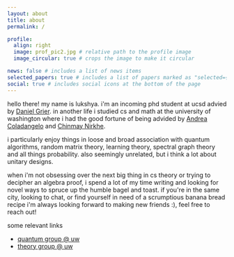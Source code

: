 ```yaml
---
layout: about
title: about
permalink: /

profile:
  align: right
  image: prof_pic2.jpg # relative path to the profile image
  image_circular: true # crops the image to make it circular

news: false # includes a list of news items
selected_papers: true # includes a list of papers marked as "selected={true}"
social: true # includes social icons at the bottom of the page
---
```


hello there! my name is lukshya. i'm an incoming phd student at ucsd advied by [Daniel Grier](https://danielgrier.com/). in another life i studied cs and math at the university of washington where i had the good fortune of being advided by [Andrea Coladangelo](https://www.andreacoladangelo.com/) and [Chinmay Nirkhe](https://homes.cs.washington.edu/~nirkhe/). 

i particularly enjoy things in loose and broad association with quantum algorithms, random matrix theory, learning theory, spectral graph theory and all things probability. also seemingly unrelated, but i think a lot about unitary designs. 

when i'm not obsessing over the next big thing in cs theory or trying to decipher an algebra proof, i spend a lot of my time writing and looking for novel ways to spruce up the humble bagel and toast. if you're in the same city, looking to chat, or find yourself in need of a scrumptious banana bread recipe i'm always looking forward to making new friends :), feel free to reach out! 

some relevant links 
- [quantum group @ uw](https://quantum.cs.washington.edu/)
- [theory group @ uw](https://theory.cs.washington.edu/)
